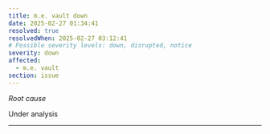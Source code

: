 ```yaml
---
title: m.e. vault down
date: 2025-02-27 01:34:41
resolved: true
resolvedWhen: 2025-02-27 03:12:41
# Possible severity levels: down, disrupted, notice
severity: down
affected:
  - m.e. vault
section: issue
---
```


*Root cause*

Under analysis

---


